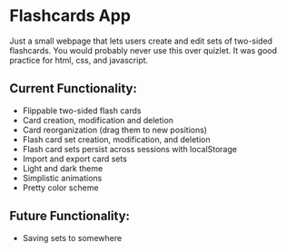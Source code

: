 # Flashcards App

Just a small webpage that lets users create and edit sets of two-sided flashcards. You would probably never use this over quizlet. It was good practice for html, css, and javascript.

## Current Functionality:

- Flippable two-sided flash cards
- Card creation, modification and deletion
- Card reorganization (drag them to new positions)
- Flash card set creation, modification, and deletion
- Flash card sets persist across sessions with localStorage
- Import and export card sets
- Light and dark theme
- Simplistic animations
- Pretty color scheme

## Future Functionality:

- Saving sets to somewhere
